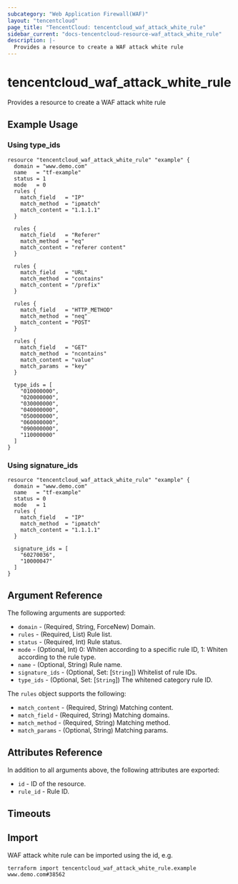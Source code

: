 ```yaml
---
subcategory: "Web Application Firewall(WAF)"
layout: "tencentcloud"
page_title: "TencentCloud: tencentcloud_waf_attack_white_rule"
sidebar_current: "docs-tencentcloud-resource-waf_attack_white_rule"
description: |-
  Provides a resource to create a WAF attack white rule
---
```


# tencentcloud_waf_attack_white_rule

Provides a resource to create a WAF attack white rule

## Example Usage

### Using type_ids

```hcl
resource "tencentcloud_waf_attack_white_rule" "example" {
  domain = "www.demo.com"
  name   = "tf-example"
  status = 1
  mode   = 0
  rules {
    match_field   = "IP"
    match_method  = "ipmatch"
    match_content = "1.1.1.1"
  }

  rules {
    match_field   = "Referer"
    match_method  = "eq"
    match_content = "referer content"
  }

  rules {
    match_field   = "URL"
    match_method  = "contains"
    match_content = "/prefix"
  }

  rules {
    match_field   = "HTTP_METHOD"
    match_method  = "neq"
    match_content = "POST"
  }

  rules {
    match_field   = "GET"
    match_method  = "ncontains"
    match_content = "value"
    match_params  = "key"
  }

  type_ids = [
    "010000000",
    "020000000",
    "030000000",
    "040000000",
    "050000000",
    "060000000",
    "090000000",
    "110000000"
  ]
}
```

### Using signature_ids

```hcl
resource "tencentcloud_waf_attack_white_rule" "example" {
  domain = "www.demo.com"
  name   = "tf-example"
  status = 0
  mode   = 1
  rules {
    match_field   = "IP"
    match_method  = "ipmatch"
    match_content = "1.1.1.1"
  }

  signature_ids = [
    "60270036",
    "10000047"
  ]
}
```

## Argument Reference

The following arguments are supported:

* `domain` - (Required, String, ForceNew) Domain.
* `rules` - (Required, List) Rule list.
* `status` - (Required, Int) Rule status.
* `mode` - (Optional, Int) 0: Whiten according to a specific rule ID, 1: Whiten according to the rule type.
* `name` - (Optional, String) Rule name.
* `signature_ids` - (Optional, Set: [`String`]) Whitelist of rule IDs.
* `type_ids` - (Optional, Set: [`String`]) The whitened category rule ID.

The `rules` object supports the following:

* `match_content` - (Required, String) Matching content.
* `match_field` - (Required, String) Matching domains.
* `match_method` - (Required, String) Matching method.
* `match_params` - (Optional, String) Matching params.

## Attributes Reference

In addition to all arguments above, the following attributes are exported:

* `id` - ID of the resource.
* `rule_id` - Rule ID.


## Timeouts

<no value>


## Import

WAF attack white rule can be imported using the id, e.g.

```
terraform import tencentcloud_waf_attack_white_rule.example www.demo.com#38562
```

